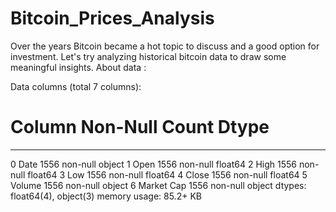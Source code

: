 # Bitcoin_Prices_Analysis
Over the years Bitcoin became a hot topic to discuss and a good option for investment. Let's try analyzing historical bitcoin data to draw some meaningful insights.
About data :


Data columns (total 7 columns):
 #   Column      Non-Null Count  Dtype  
---  ------      --------------  -----  
 0   Date        1556 non-null   object 
 1   Open        1556 non-null   float64
 2   High        1556 non-null   float64
 3   Low         1556 non-null   float64
 4   Close       1556 non-null   float64
 5   Volume      1556 non-null   object 
 6   Market Cap  1556 non-null   object 
dtypes: float64(4), object(3)
memory usage: 85.2+ KB


